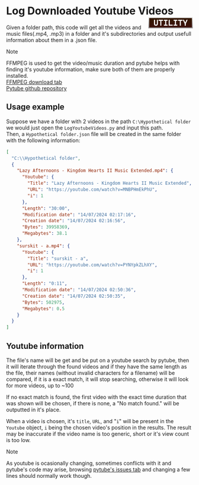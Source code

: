 <h1>
  Log Downloaded Youtube Videos
   <img src="https://github.com/cluster-coder/cluster-coder/blob/86c9f575c16835d153d9008a2dd7582e53b89725/Assets/Utility_Badge.png" height=30 align="right">
</h1>

Given a folder path, this code will get all the videos and music files(.mp4, .mp3) in a folder and it's subdirectories and output usefull information about them in a .json file.

> [!NOTE]
> FFMPEG is used to get the video/music duration and pytube helps with finding it's youtube information, make sure both of them are properly installed.  
> [FFMPEG download tab](https://www.ffmpeg.org/download.html)  
> [Pytube github repository](https://github.com/pytube/pytube?tab=readme-ov-file#installation)

## Usage example
Suppose we have a folder with 2 videos in the path `C:\Hypothetical folder` we would just open the `LogYoutubeVideos.py` and input this path.  
Then, a `Hypothetical folder.json` file will be created in the same folder with the following information:
```json
[
  "C:\\Hypothetical folder",
  {
    "Lazy Afternoons - Kingdom Hearts II Music Extended.mp4": {
      "Youtube": {
        "Title": "Lazy Afternoons - Kingdom Hearts II Music Extended",
        "URL": "https://youtube.com/watch?v=MNBPHmEkPhU",
        "i": 1
      },
      "Length": "30:00",
      "Modification date": "14/07/2024 02:17:16",
      "Creation date": "14/07/2024 02:16:56",
      "Bytes": 39958369,
      "Megabytes": 38.1
    },
    "surskit - a.mp4": {
      "Youtube": {
        "Title": "surskit - a",
        "URL": "https://youtube.com/watch?v=PYNYpkZLhXY",
        "i": 1
      },
      "Length": "0:11",
      "Modification date": "14/07/2024 02:50:36",
      "Creation date": "14/07/2024 02:50:35",
      "Bytes": 502975,
      "Megabytes": 0.5
    }
  }
]
```

## Youtube information
The file's name will be get and be put on a youtube search by pytube, then it will iterate through the found videos and if they have the same length as the file, 
their names (without invalid characters for a filename) will be compared, if it is a exact match, it will stop searching, otherwise it will look for more videos, up to ~100  

If no exact match is found, the first video with the exact time duration that was shown will be chosen, if there is none, a "No match found." will be outputted in it's place.  

When a video is chosen, it's `title`, `URL`, and "`i`" will be present in the `Youtube` object, `i` being the chosen video's position in the results.
The result may be inaccurate if the video name is too generic, short or it's view count is too low.

> [!NOTE]
> As youtube is ocasionally changing, sometimes conflicts with it and pytube's code may arise,
> browsing [pytube's issues tab](https://github.com/pytube/pytube/issues) and changing a few lines should normally work though.